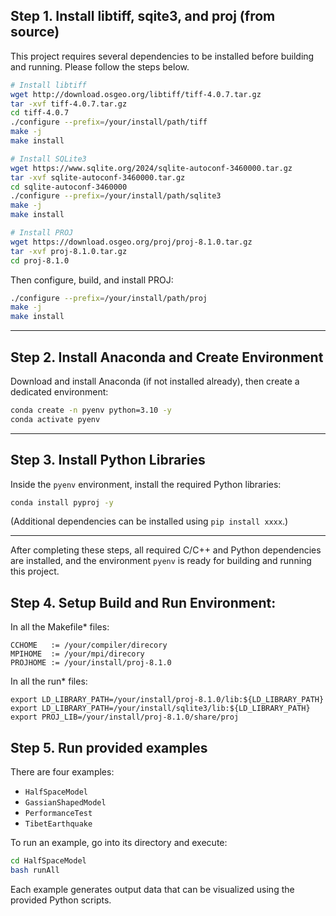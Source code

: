 ## Step 1. Install libtiff, sqite3, and proj (from source)

This project requires several dependencies to be installed before building and running. Please follow the steps below.
```bash
# Install libtiff
wget http://download.osgeo.org/libtiff/tiff-4.0.7.tar.gz
tar -xvf tiff-4.0.7.tar.gz
cd tiff-4.0.7
./configure --prefix=/your/install/path/tiff
make -j
make install

# Install SQLite3
wget https://www.sqlite.org/2024/sqlite-autoconf-3460000.tar.gz
tar -xvf sqlite-autoconf-3460000.tar.gz
cd sqlite-autoconf-3460000
./configure --prefix=/your/install/path/sqlite3
make -j
make install

# Install PROJ
wget https://download.osgeo.org/proj/proj-8.1.0.tar.gz
tar -xvf proj-8.1.0.tar.gz
cd proj-8.1.0
````


Then configure, build, and install PROJ:

```bash
./configure --prefix=/your/install/path/proj
make -j
make install
```

---

## Step 2. Install Anaconda and Create Environment

Download and install Anaconda (if not installed already), then create a dedicated environment:

```bash
conda create -n pyenv python=3.10 -y
conda activate pyenv
```

---

## Step 3. Install Python Libraries

Inside the `pyenv` environment, install the required Python libraries:

```bash
conda install pyproj -y
```

(Additional dependencies can be installed using `pip install xxxx`.)

---

After completing these steps, all required C/C++ and Python dependencies are installed, and the environment `pyenv` is ready for building and running this project.


## Step 4. Setup Build and Run Environment:
In all the Makefile* files:
```
CCHOME   := /your/compiler/direcory
MPIHOME  := /your/mpi/direcory
PROJHOME := /your/install/proj-8.1.0
```
In all the run* files:
```
export LD_LIBRARY_PATH=/your/install/proj-8.1.0/lib:${LD_LIBRARY_PATH}
export LD_LIBRARY_PATH=/your/install/sqlite3/lib:${LD_LIBRARY_PATH}
export PROJ_LIB=/your/install/proj-8.1.0/share/proj
```

## Step 5. Run provided examples

There are four examples:

* `HalfSpaceModel`
* `GassianShapedModel`
* `PerformanceTest`
* `TibetEarthquake`

To run an example, go into its directory and execute:

```bash
cd HalfSpaceModel
bash runAll
```
Each example generates output data that can be visualized using the provided Python scripts.
```
```

